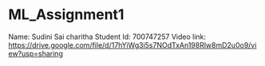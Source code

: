 # ML_Assignment1
Name: Sudini Sai charitha
Student Id: 700747257
Video link: https://drive.google.com/file/d/17hYiWg3i5s7NOdTxAn198Rlw8mD2u0o9/view?usp=sharing
